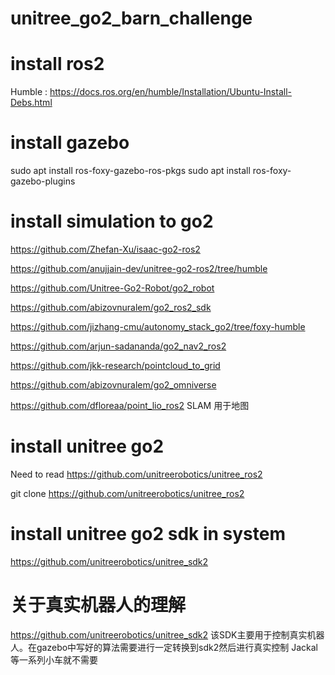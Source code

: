 # unitree_go2_barn_challenge

# install ros2
Humble : https://docs.ros.org/en/humble/Installation/Ubuntu-Install-Debs.html

# install gazebo
sudo apt install ros-foxy-gazebo-ros-pkgs
sudo apt install ros-foxy-gazebo-plugins

# install simulation to go2

https://github.com/Zhefan-Xu/isaac-go2-ros2

https://github.com/anujjain-dev/unitree-go2-ros2/tree/humble

https://github.com/Unitree-Go2-Robot/go2_robot

https://github.com/abizovnuralem/go2_ros2_sdk

https://github.com/jizhang-cmu/autonomy_stack_go2/tree/foxy-humble

https://github.com/arjun-sadananda/go2_nav2_ros2

https://github.com/jkk-research/pointcloud_to_grid

https://github.com/abizovnuralem/go2_omniverse

https://github.com/dfloreaa/point_lio_ros2
SLAM 用于地图

# install unitree go2

Need to read 
https://github.com/unitreerobotics/unitree_ros2

git clone https://github.com/unitreerobotics/unitree_ros2

# install unitree go2 sdk in system

https://github.com/unitreerobotics/unitree_sdk2

# 关于真实机器人的理解

https://github.com/unitreerobotics/unitree_sdk2
该SDK主要用于控制真实机器人。在gazebo中写好的算法需要进行一定转换到sdk2然后进行真实控制
Jackal等一系列小车就不需要




